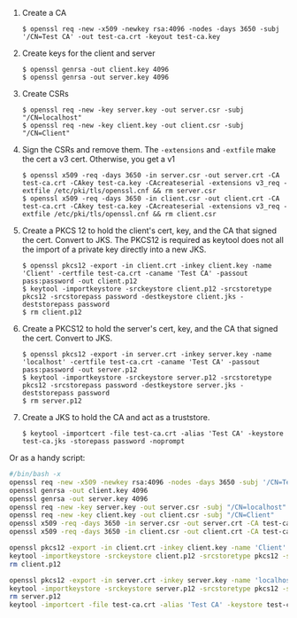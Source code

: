 1. Create a CA

   ```
   $ openssl req -new -x509 -newkey rsa:4096 -nodes -days 3650 -subj '/CN=Test CA' -out test-ca.crt -keyout test-ca.key
   ```

2. Create keys for the client and server

   ```
   $ openssl genrsa -out client.key 4096
   $ openssl genrsa -out server.key 4096
   ```

3. Create CSRs

   ```
   $ openssl req -new -key server.key -out server.csr -subj "/CN=localhost"
   $ openssl req -new -key client.key -out client.csr -subj "/CN=Client"
   ```

4. Sign the CSRs and remove them.  The `-extensions` and `-extfile` make
   the cert a v3 cert.  Otherwise, you get a v1

   ```
   $ openssl x509 -req -days 3650 -in server.csr -out server.crt -CA test-ca.crt -CAkey test-ca.key -CAcreateserial -extensions v3_req -extfile /etc/pki/tls/openssl.cnf && rm server.csr
   $ openssl x509 -req -days 3650 -in client.csr -out client.crt -CA test-ca.crt -CAkey test-ca.key -CAcreateserial -extensions v3_req -extfile /etc/pki/tls/openssl.cnf && rm client.csr
   ```

5. Create a PKCS 12 to hold the client's cert, key, and the CA that
   signed the cert.  Convert to JKS.  The PKCS12 is required as keytool
   does not all the import of a private key directly into a new JKS.

   ```
   $ openssl pkcs12 -export -in client.crt -inkey client.key -name 'Client' -certfile test-ca.crt -caname 'Test CA' -passout pass:password -out client.p12
   $ keytool -importkeystore -srckeystore client.p12 -srcstoretype pkcs12 -srcstorepass password -destkeystore client.jks -deststorepass password
   $ rm client.p12
   ```

6. Create a PKCS12 to hold the server's cert, key, and the CA that
   signed the cert.  Convert to JKS.

   ```
   $ openssl pkcs12 -export -in server.crt -inkey server.key -name 'localhost' -certfile test-ca.crt -caname 'Test CA' -passout pass:password -out server.p12
   $ keytool -importkeystore -srckeystore server.p12 -srcstoretype pkcs12 -srcstorepass password -destkeystore server.jks -deststorepass password
   $ rm server.p12
   ```

7. Create a JKS to hold the CA and act as a truststore.

   ```
   $ keytool -importcert -file test-ca.crt -alias 'Test CA' -keystore test-ca.jks -storepass password -noprompt
   ```

Or as a handy script:

```bash
#/bin/bash -x 
openssl req -new -x509 -newkey rsa:4096 -nodes -days 3650 -subj '/CN=Test CA' -out test-ca.crt -keyout test-ca.key
openssl genrsa -out client.key 4096
openssl genrsa -out server.key 4096
openssl req -new -key server.key -out server.csr -subj "/CN=localhost"
openssl req -new -key client.key -out client.csr -subj "/CN=Client"
openssl x509 -req -days 3650 -in server.csr -out server.crt -CA test-ca.crt -CAkey test-ca.key -CAcreateserial -extensions v3_req -extfile /etc/pki/tls/openssl.cnf && rm server.csr
openssl x509 -req -days 3650 -in client.csr -out client.crt -CA test-ca.crt -CAkey test-ca.key -CAcreateserial -extensions v3_req -extfile /etc/pki/tls/openssl.cnf && rm client.csr

openssl pkcs12 -export -in client.crt -inkey client.key -name 'Client' -certfile test-ca.crt -caname 'Test CA' -passout pass:password -out client.p12
keytool -importkeystore -srckeystore client.p12 -srcstoretype pkcs12 -srcstorepass password -destkeystore client.jks -deststorepass password
rm client.p12

openssl pkcs12 -export -in server.crt -inkey server.key -name 'localhost' -certfile test-ca.crt -caname 'Test CA' -passout pass:password -out server.p12
keytool -importkeystore -srckeystore server.p12 -srcstoretype pkcs12 -srcstorepass password -destkeystore server.jks -deststorepass password
rm server.p12
keytool -importcert -file test-ca.crt -alias 'Test CA' -keystore test-ca.jks -storepass password -noprompt
```

